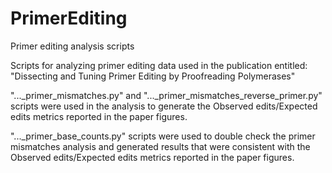 # PrimerEditing
Primer editing analysis scripts

Scripts for analyzing primer editing data used in the publication entitled: "Dissecting and Tuning Primer Editing by Proofreading Polymerases"

"..._primer_mismatches.py" and "..._primer_mismatches_reverse_primer.py" scripts were used in the analysis to generate the Observed edits/Expected edits metrics reported in the paper figures.

"..._primer_base_counts.py" scripts were used to double check the primer mismatches analysis and generated results that were consistent with the Observed edits/Expected edits metrics reported in the paper figures.
